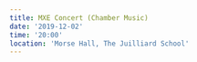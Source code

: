 ```yaml
---
title: MXE Concert (Chamber Music)
date: '2019-12-02'
time: '20:00'
location: 'Morse Hall, The Juilliard School'
---
```

